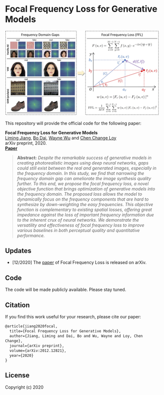 # Focal Frequency Loss for Generative Models

![teaser](resources/teaser.jpg)

This repository will provide the official code for the following paper:

**Focal Frequency Loss for Generative Models**<br>
[Liming Jiang](https://liming-jiang.com/), [Bo Dai](http://daibo.info/), [Wayne Wu](https://wywu.github.io/) and [Chen Change Loy](http://personal.ie.cuhk.edu.hk/~ccloy/)<br>
arXiv preprint, 2020.<br>
[**Paper**](https://arxiv.org/abs/2012.12821)
> **Abstract:** *Despite the remarkable success of generative models in creating photorealistic images using deep neural networks, gaps could still exist between the real and generated images, especially in the frequency domain. In this study, we find that narrowing the frequency domain gap can ameliorate the image synthesis quality further. To this end, we propose the focal frequency loss, a novel objective function that brings optimization of generative models into the frequency domain. The proposed loss allows the model to dynamically focus on the frequency components that are hard to synthesize by down-weighting the easy frequencies. This objective function is complementary to existing spatial losses, offering great impedance against the loss of important frequency information due to the inherent crux of neural networks. We demonstrate the versatility and effectiveness of focal frequency loss to improve various baselines in both perceptual quality and quantitative performance.*

## Updates

- [12/2020] The [paper](https://arxiv.org/abs/2012.12821) of Focal Frequency Loss is released on arXiv.

## Code

The code will be made publicly available. Please stay tuned.

## Citation

If you find this work useful for your research, please cite our paper:

```
@article{jiang2020focal,
  title={Focal Frequency Loss for Generative Models},
  author={Jiang, Liming and Dai, Bo and Wu, Wayne and Loy, Chen Change},
  journal={arXiv preprint},
  volume={arXiv:2012.12821},
  year={2020}
}
```

## License

Copyright (c) 2020
